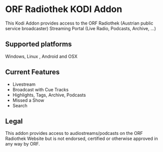 ORF Radiothek KODI Addon
=======
This Kodi Addon provides access to the ORF Radiothek (Austrian public service broadcaster) Streaming Portal (Live Radio, Podcasts, Archive, ...)


Supported platforms
-------------------
Windows, Linux , Android and OSX


Current Features
----------------
* Livestream
* Broadcast with Cue Tracks
* Highlights, Tags, Archive, Podcasts
* Missed a Show
* Search


Legal
-----
This addon provides access to audiostreams/podcasts on the ORF Radiothek Website but is not endorsed, certified or otherwise approved in any way by ORF.
